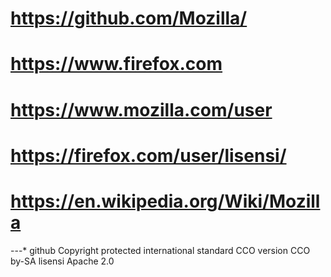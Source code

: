 # https://github.com/Mozilla/

# https://www.firefox.com

# https://www.mozilla.com/user

# https://firefox.com/user/lisensi/

# https://en.wikipedia.org/Wiki/Mozilla

---* github Copyright protected international 
standard CCO version
 CCO by-SA lisensi Apache 2.0
